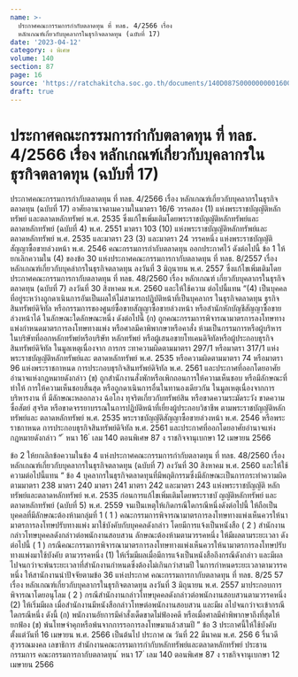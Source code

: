 ```yaml
---
name: >-
  ประกาศคณะกรรมการกำกับตลาดทุน ที่ ทลธ. 4/2566 เรื่อง
  หลักเกณฑ์เกี่ยวกับบุคลากรในธุรกิจตลาดทุน (ฉบับที่ 17)
date: '2023-04-12'
category: ง พิเศษ
volume: 140
section: 87
page: 16
source: 'https://ratchakitcha.soc.go.th/documents/140D087S0000000001600.pdf'
draft: true
---
```


# ประกาศคณะกรรมการกำกับตลาดทุน ที่ ทลธ. 4/2566 เรื่อง หลักเกณฑ์เกี่ยวกับบุคลากรในธุรกิจตลาดทุน (ฉบับที่ 17)

ประกาศคณะกรรมการกำกับตลาดทุน ที่ ทลธ. 4/2566 เรื่อง หลักเกณฑ์เกี่ยวกับบุคลากรในธุรกิจตลาดทุน (ฉบับที่ 17) อาศัยอานาจตามความในมาตรา 16/6 วรรคสอง (1) แห่งพระราชบัญญัติหลักทรัพย์ และตลาดหลักทรัพย์ พ.ศ. 2535 ซึ่งแก้ไขเพิ่มเติมโดยพระราชบัญญัติหลักทรัพย์และตลาดหลักทรัพย์ (ฉบับที่ 4) พ.ศ. 2551 มาตรา 103 (10) แห่งพระราชบัญญัติหลักทรัพย์และตลาดหลักทรัพย์ พ.ศ. 2535 และมาตรา 23 (3) และมาตรา 24 วรรคหนึ่ง แห่งพระราชบัญญัติสัญญาซื้อขายล่วงหน้า พ.ศ. 2546 คณะกรรมการกำกับตลาดทุน ออกประกาศไว้ ดังต่อไปนี้ ข้อ 1 ให้ยกเลิกความใน (4) ของข้อ 30 แห่งประกาศคณะกรรมการกากับตลาดทุน ที่ ทลธ. 8/2557 เรื่อง หลักเกณฑ์เกี่ยวกับบุคลำกรในธุรกิจตลาดทุน ลงวันที่ 3 มิถุนายน พ.ศ. 2557 ซึ่งแก้ไขเพิ่มเติมโดยประกาศคณะกรรมการกากับตลาดทุน ที่ ทลธ. 48/2560 เรื่อง หลักเกณฑ์ เกี่ยวกับบุคลากรในธุรกิจตลาดทุน (ฉบับที่ 7) ลงวันที่ 30 สิงหาคม พ.ศ. 2560 และให้ใช้ความ ต่อไปนี้แทน “(4) เป็นบุคคลที่อยู่ระหว่างถูกดาเนินการอันเป็นผลให้ไม่สามารถปฏิบัติหน้าที่เป็นบุคลากร ในธุรกิจตลาดทุน ธุรกิจสินทรัพย์ดิจิทัล หรือกรรมการของศูนย์ซื้อขายสัญญาซื้อขายล่วงหน้า หรือสำนักหักบัญชีสัญญาซื้อขายล่วงหน้าได้ ในลักษณะใดลักษณะหนึ่ง ดังต่อไปนี้ (ก) ถูกคณะกรรมการพิจารณามาตรการลงโทษทางแพ่งกำหนดมาตรการลงโทษทางแพ่ง หรือศาลมีคาพิพากษาหรือคาสั่ง ห้ามเป็นกรรมการหรือผู้บริหารในบริษัทที่ออกหลักทรัพย์หรือบริษัท หลักทรัพย์ หรือผู้เสนอขายโทเคนดิจิทัลหรือผู้ประกอบธุรกิจสินทรัพย์ดิจิทัล ในมูลเหตุเนื่องจาก การกร ะทาความผิดตามมาตรา 297/1 หรือมาตรา 317/1 แห่งพระราชบัญญัติหลักทรัพย์และ ตลาดหลักทรัพย์ พ.ศ. 2535 หรือความผิดตามมาตรา 74 หรือมาตรา 96 แห่งพระราชกาหนด การประกอบธุรกิจสินทรัพย์ดิจิทัล พ.ศ. 2561 และประกาศที่ออกโดยอาศัยอำนาจแห่งกฎหมายดังกล่าว (ข) ถูกสำนักงานสั่งพักหรือเพิกถอนการให้ความเห็นชอบ หรือมีลักษณะที่ทำให้ การให้ความเห็นชอบสิ้นสุด หรือถูกดาเนินการอื่นในทานองเดียวกัน ในมูลเหตุเนื่องจากการบริหารงาน ที่ มีลักษณะหลอกลวง ฉ้อโกง ทุจริตเกี่ยวกับทรัพย์สิน หรือขาดความระมัดระวัง ขาดความซื่อสัตย์ สุจริต หรือขาดจรรยาบรรณในการปฏิบัติหน้าที่เยี่ยงผู้ประกอบวิชาชีพ ตามพระราชบัญญัติหลักทรัพย์และ ตลาดหลักทรัพย์ พ.ศ. 2535 พระราชบัญญัติสัญญาซื้อขายล่วงหน้า พ.ศ. 2546 หรือพระราชกาหนด การประกอบธุรกิจสินทรัพย์ดิจิทัล พ.ศ. 2561 และประกาศที่ออกโดยอาศัยอำนาจแห่งกฎหมายดังกล่าว ” ้ หนา 16 ่ เลม 140 ตอนพิเศษ 87 ง ราชกิจจานุเบกษา 12 เมษายน 2566

ข้อ 2 ให้ยกเลิกข้อความในข้อ 4 แห่งประกาศคณะกรรมการกำกับตลาดทุน ที่ ทลธ. 48/2560 เรื่อง หลักเกณฑ์เกี่ยวกับบุคลากรในธุรกิจตลาดทุน (ฉบับที่ 7) ลงวันที่ 30 สิงหาคม พ.ศ. 2560 และให้ใช้ความต่อไปนี้แทน “ ข้อ 4 บุคลากรในธุรกิจตลาดทุนที่มีพฤติกรรมซึ่งมีลักษณะเป็นการกระทำความผิด ตามมาตรา 238 มาตรา 240 มาตรา 241 มาตรา 242 และมาตรา 243 แห่งพระราชบัญญัติ หลักทรัพย์และตลาดหลักทรัพย์ พ.ศ. 2535 ก่อนการแก้ไขเพิ่มเติมโดยพระราชบั ญญัติหลักทรัพย์ และตลาดหลักทรัพย์ (ฉบับที่ 5) พ.ศ. 2559 จนเป็นเหตุให้เกิดกรณีใดกรณีหนึ่งดังต่อไปนี้ ให้ถือเป็นบุคคลที่มีลักษณะต้องห้ามกลุ่มที่ 1 ( 1 ) คณะกรรมการพิจารณามาตรการลงโทษทางแพ่งเห็นควรให้นามาตรการลงโทษปรับทางแพ่ง มาใช้บังคับกับบุคคลดังกล่าว โดยมีการแจ้งเป็นหนังสือ ( 2 ) สำนักงานกล่าวโทษบุคคลดังกล่าวต่อพนักงานสอบสวน ลักษณะต้องห้ามตามวรรคหนึ่ง ให้มีผลตามระยะเวลา ดังต่อไปนี้ ( 1 ) กรณีคณะกรรมการพิจารณามาตรการลงโทษทางแพ่งเห็นควรให้นามาตรการลงโทษปรับ ทางแพ่งมาใช้บังคับ ตามวรรคหนึ่ง (1) ให้เริ่มมีผลเมื่อมีการแจ้งเป็นหนังสือถึงกรณีดังกล่าว และมีผล ไปจนกว่าจะพ้นระยะเวลาที่สำนักงานกำหนดซึ่งต้องไม่เกินกว่าสามปี ในการกำหนดระยะเวลาตามวรรคหนึ่ง ให้สานักงานนำปัจจัยตามข้อ 36 แห่งประกาศ คณะกรรมการกากับตลาดทุน ที่ ทลธ. 8/25 57 เรื่อง หลักเกณฑ์เกี่ยวกับบุคลากรในธุรกิจตลาดทุน ลงวันที่ 3 มิถุนายน พ.ศ. 2557 มาประกอบการพิจารณาโดยอนุโลม ( 2 ) กรณีสำนักงานกล่าวโทษบุคคลดังกล่าวต่อพนักงานสอบสวนตามวรรคหนึ่ง (2) ให้เริ่มมีผล เมื่อสำนักงานมีหนังสือกล่าวโทษต่อพนักงานสอบสวน และมีผ ลไปจนกว่าจะเข้ากรณีใดกรณีหนึ่ง ดังนี้ (ก) พนักงานอัยการมีคำสั่งเด็ดขาดไม่ฟ้องคดี หรือเมื่อศาลมีคำพิพากษาถึงที่สุดให้ยกฟ้อง (ข) พ้นโทษจำคุกหรือพ้นจากการรอการลงโทษมาแล้วสามปี ” ข้อ 3 ประกาศนี้ให้ใช้บังคับตั้งแต่วันที่ 16 เมษายน พ.ศ. 2566 เป็นต้นไป ประกาศ ณ วันที่ 22 มีนาคม พ.ศ. 256 6 รื่นวดี สุวรรณมงคล เลขาธิการ สำนักงานคณะกรรมการกำกับหลักทรัพย์และตลาดหลักทรัพย์ ประธานกรรมการ คณะกรรมการกากับตลาดทุน ้ หนา 17 ่ เลม 140 ตอนพิเศษ 87 ง ราชกิจจานุเบกษา 12 เมษายน 2566
